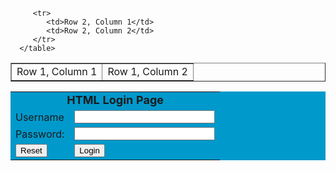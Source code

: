  <table border = "1">
         <tr>
            <td>Row 1, Column 1</td>
            <td>Row 1, Column 2</td>
         </tr>
         
         <tr>
            <td>Row 2, Column 1</td>
            <td>Row 2, Column 2</td>
         </tr>
      </table>
<table width="20%" bgcolor="0099CC" align="center">

<tr>
<td colspan=2><center><font size=4><b>HTML Login Page</b></font></center></td>
</tr>

<tr>
<td>Username</td>
<td><input type="text" size=25 name="userid"></td>
</tr>

<tr>
<td>Password:</td>
<td><input type="Password" size=25 name="pwd"></td>
</tr>

<tr>
<td ><input type="Reset"></td>
<td><input type="submit" onclick="check(this.form)" value="Login"></td>
</tr>

</table>
